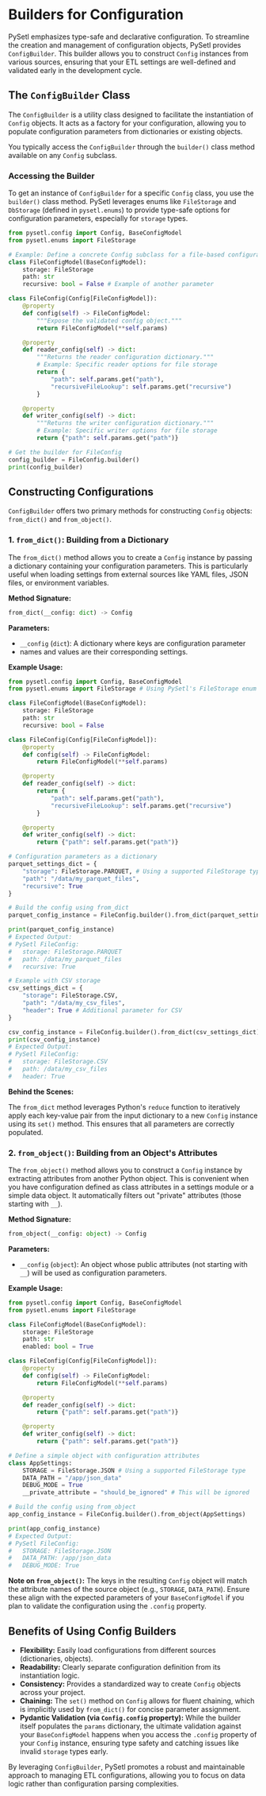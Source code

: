 # Builders for Configuration

PySetl emphasizes type-safe and declarative configuration. To streamline the
creation and management of configuration objects, PySetl provides
`ConfigBuilder`. This builder allows you to construct `Config` instances from
various sources, ensuring that your ETL settings are well-defined and validated
early in the development cycle.

## The `ConfigBuilder` Class

The `ConfigBuilder` is a utility class designed to facilitate the instantiation
of `Config` objects. It acts as a factory for your configuration, allowing you
to populate configuration parameters from dictionaries or existing objects.

You typically access the `ConfigBuilder` through the `builder()` class method
available on any `Config` subclass.

### Accessing the Builder

To get an instance of `ConfigBuilder` for a specific `Config` class, you use the
`builder()` class method. PySetl leverages enums like `FileStorage` and
`DbStorage` (defined in `pysetl.enums`) to provide type-safe options for
configuration parameters, especially for `storage` types.

```python
from pysetl.config import Config, BaseConfigModel
from pysetl.enums import FileStorage

# Example: Define a concrete Config subclass for a file-based configuration
class FileConfigModel(BaseConfigModel):
    storage: FileStorage
    path: str
    recursive: bool = False # Example of another parameter

class FileConfig(Config[FileConfigModel]):
    @property
    def config(self) -> FileConfigModel:
        """Expose the validated config object."""
        return FileConfigModel(**self.params)

    @property
    def reader_config(self) -> dict:
        """Returns the reader configuration dictionary."""
        # Example: Specific reader options for file storage
        return {
            "path": self.params.get("path"),
            "recursiveFileLookup": self.params.get("recursive")
        }

    @property
    def writer_config(self) -> dict:
        """Returns the writer configuration dictionary."""
        # Example: Specific writer options for file storage
        return {"path": self.params.get("path")}

# Get the builder for FileConfig
config_builder = FileConfig.builder()
print(config_builder)
```

## Constructing Configurations

`ConfigBuilder` offers two primary methods for constructing `Config` objects:
`from_dict()` and `from_object()`.

### 1. `from_dict()`: Building from a Dictionary

The `from_dict()` method allows you to create a `Config` instance by passing a
dictionary containing your configuration parameters. This is particularly useful
when loading settings from external sources like YAML files, JSON files, or
environment variables.

**Method Signature:**

```python
from_dict(__config: dict) -> Config
```

**Parameters:**

  * `__config` (`dict`): A dictionary where keys are configuration parameter
  * names and values are their corresponding settings.

**Example Usage:**

```python
from pysetl.config import Config, BaseConfigModel
from pysetl.enums import FileStorage # Using PySetl's FileStorage enum

class FileConfigModel(BaseConfigModel):
    storage: FileStorage
    path: str
    recursive: bool = False

class FileConfig(Config[FileConfigModel]):
    @property
    def config(self) -> FileConfigModel:
        return FileConfigModel(**self.params)

    @property
    def reader_config(self) -> dict:
        return {
            "path": self.params.get("path"),
            "recursiveFileLookup": self.params.get("recursive")
        }

    @property
    def writer_config(self) -> dict:
        return {"path": self.params.get("path")}

# Configuration parameters as a dictionary
parquet_settings_dict = {
    "storage": FileStorage.PARQUET, # Using a supported FileStorage type
    "path": "/data/my_parquet_files",
    "recursive": True
}

# Build the config using from_dict
parquet_config_instance = FileConfig.builder().from_dict(parquet_settings_dict)

print(parquet_config_instance)
# Expected Output:
# PySetl FileConfig:
#   storage: FileStorage.PARQUET
#   path: /data/my_parquet_files
#   recursive: True

# Example with CSV storage
csv_settings_dict = {
    "storage": FileStorage.CSV,
    "path": "/data/my_csv_files",
    "header": True # Additional parameter for CSV
}

csv_config_instance = FileConfig.builder().from_dict(csv_settings_dict)
print(csv_config_instance)
# Expected Output:
# PySetl FileConfig:
#   storage: FileStorage.CSV
#   path: /data/my_csv_files
#   header: True
```

**Behind the Scenes:**

The `from_dict` method leverages Python's `reduce` function to iteratively apply
each key-value pair from the input dictionary to a new `Config` instance using
its `set()` method. This ensures that all parameters are correctly populated.

### 2. `from_object()`: Building from an Object's Attributes

The `from_object()` method allows you to construct a `Config` instance by
extracting attributes from another Python object. This is convenient when you
have configuration defined as class attributes in a settings module or a simple
data object. It automatically filters out "private" attributes (those starting
with `__`).

**Method Signature:**

```python
from_object(__config: object) -> Config
```

**Parameters:**

  * `__config` (`object`): An object whose public attributes (not starting with
  `__`) will be used as configuration parameters.

**Example Usage:**

```python
from pysetl.config import Config, BaseConfigModel
from pysetl.enums import FileStorage

class FileConfigModel(BaseConfigModel):
    storage: FileStorage
    path: str
    enabled: bool = True

class FileConfig(Config[FileConfigModel]):
    @property
    def config(self) -> FileConfigModel:
        return FileConfigModel(**self.params)

    @property
    def reader_config(self) -> dict:
        return {"path": self.params.get("path")}

    @property
    def writer_config(self) -> dict:
        return {"path": self.params.get("path")}

# Define a simple object with configuration attributes
class AppSettings:
    STORAGE = FileStorage.JSON # Using a supported FileStorage type
    DATA_PATH = "/app/json_data"
    DEBUG_MODE = True
    __private_attribute = "should_be_ignored" # This will be ignored

# Build the config using from_object
app_config_instance = FileConfig.builder().from_object(AppSettings)

print(app_config_instance)
# Expected Output:
# PySetl FileConfig:
#   STORAGE: FileStorage.JSON
#   DATA_PATH: /app/json_data
#   DEBUG_MODE: True
```

**Note on `from_object()`:** The keys in the resulting `Config` object will
match the attribute names of the source object (e.g., `STORAGE`, `DATA_PATH`).
Ensure these align with the expected parameters of your `BaseConfigModel` if
you plan to validate the configuration using the `.config` property.

## Benefits of Using Config Builders

  * **Flexibility:** Easily load configurations from different sources
  (dictionaries, objects).
  * **Readability:** Clearly separate configuration definition from its
  instantiation logic.
  * **Consistency:** Provides a standardized way to create `Config` objects
  across your project.
  * **Chaining:** The `set()` method on `Config` allows for fluent chaining,
  which is implicitly used by `from_dict()` for concise parameter assignment.
  * **Pydantic Validation (via `Config.config` property):** While the builder
  itself populates the `params` dictionary, the ultimate validation against
  your `BaseConfigModel` happens when you access the `.config` property of
  your `Config` instance, ensuring type safety and catching issues like
  invalid `storage` types early.

By leveraging `ConfigBuilder`, PySetl promotes a robust and maintainable
approach to managing ETL configurations, allowing you to focus on data logic
rather than configuration parsing complexities.

